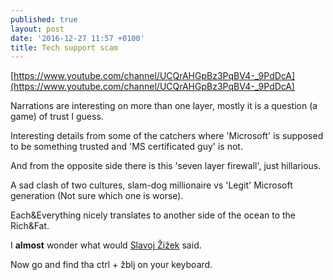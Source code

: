 ```yaml
---
published: true
layout: post
date: '2016-12-27 11:57 +0100'
title: Tech support scam
---
```

[https://www.youtube.com/channel/UCQrAHGpBz3PqBV4-_9PdDcA](https://www.youtube.com/channel/UCQrAHGpBz3PqBV4-_9PdDcA)

Narrations are interesting on more than one layer, mostly it is a question (a game) of trust I guess. 

Interesting details from some of the catchers where 'Microsoft' is supposed to be something trusted and 'MS certificated guy' is not. 

And from the opposite side there is this 'seven layer firewall', just hillarious.

A sad clash of two cultures, slam-dog millionaire vs 'Legit' Microsoft generation (Not sure which one is worse).

Each&Everything nicely translates to another side of the ocean to the Rich&Fat.

I **almost** wonder what would [Slavoj Žižek](https://www.youtube.com/results?search_query=Slavoj+%C5%BDi%C5%BEek) said. 

Now go and find tha ctrl + žblj on your keyboard.
